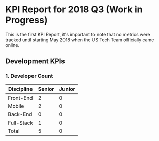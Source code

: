 
# KPI Report for 2018 Q3 (Work in Progress)

This is the first KPI Report, it's important to note that no metrics were tracked until starting May 2018 when the US Tech Team officially came online.


## Development KPIs

### 1. Developer Count

| Discipline    | Senior   | Junior   |
| ------------- |----------|----------|
| Front-End     | 2        | 0        |
| Mobile        | 2        | 0        |
| Back-End      | 0        | 0        |
| Full-Stack    | 1        | 0        |
| Total         | 5        | 0        |
